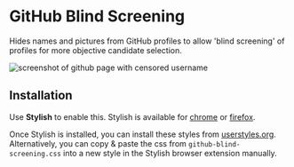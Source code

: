 # GitHub Blind Screening

Hides names and pictures from GitHub profiles to allow 'blind screening' of
profiles for more objective candidate selection.

![screenshot of github page with censored username](http://i.imgur.com/yNyq9Ol.png)

## Installation
Use **Stylish** to enable this. Stylish is available for
[chrome](https://chrome.google.com/webstore/detail/stylish/fjnbnpbmkenffdnngjfgmeleoegfcffe?hl=en)
or [firefox](https://addons.mozilla.org/en-US/firefox/addon/stylish/).

Once Stylish is installed, you can install these styles from
[userstyles.org](https://userstyles.org/styles/136119/github-blind-screening).
Alternatively, you can copy & paste the css from `github-blind-screening.css`
into a new style in the Stylish browser extension manually.
